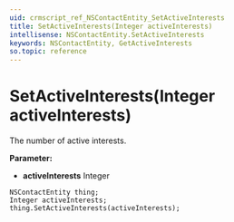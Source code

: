 ```yaml
---
uid: crmscript_ref_NSContactEntity_SetActiveInterests
title: SetActiveInterests(Integer activeInterests)
intellisense: NSContactEntity.SetActiveInterests
keywords: NSContactEntity, GetActiveInterests
so.topic: reference
---
```


# SetActiveInterests(Integer activeInterests)

The number of active interests.

**Parameter:** 
* **activeInterests** Integer

```crmscript
NSContactEntity thing;
Integer activeInterests;
thing.SetActiveInterests(activeInterests);
```

